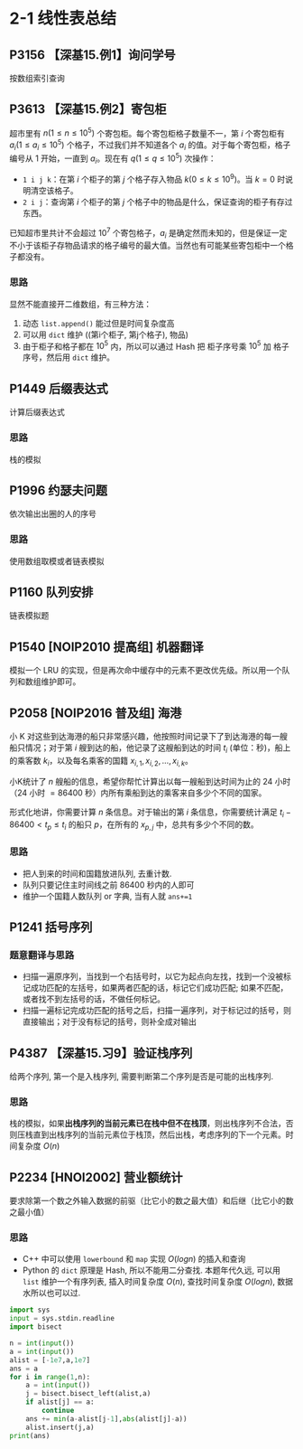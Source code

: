 # 2-1 线性表总结

## P3156	【深基15.例1】询问学号

按数组索引查询

## P3613	【深基15.例2】寄包柜

超市里有 $n(1\le n\le10^5)$ 个寄包柜。每个寄包柜格子数量不一，第 $i$ 个寄包柜有 $a_i(1\le a_i\le10^5)$ 个格子，不过我们并不知道各个 $a_i$ 的值。对于每个寄包柜，格子编号从 1 开始，一直到 $a_i$。现在有 $q(1 \le q\le10^5)$ 次操作：

- `1 i j k`：在第 $i$ 个柜子的第 $j$ 个格子存入物品 $k(0\le k\le 10^9)$。当 $k=0$ 时说明清空该格子。
- `2 i j`：查询第 $i$ 个柜子的第 $j$ 个格子中的物品是什么，保证查询的柜子有存过东西。

已知超市里共计不会超过 $10^7$ 个寄包格子，$a_i$ 是确定然而未知的，但是保证一定不小于该柜子存物品请求的格子编号的最大值。当然也有可能某些寄包柜中一个格子都没有。

### 思路

显然不能直接开二维数组，有三种方法：

1. 动态 `list.append()` 能过但是时间复杂度高
2. 可以用 `dict` 维护 ((第i个柜子, 第j个格子), 物品)
3. 由于柜子和格子都在 $10^5$ 内，所以可以通过 Hash 把 柜子序号乘 $10^5$ 加 格子序号，然后用 `dict` 维护。

## P1449	后缀表达式

计算后缀表达式

### 思路

栈的模拟

## P1996	约瑟夫问题

依次输出出圈的人的序号

### 思路

使用数组取模或者链表模拟

## P1160	队列安排

链表模拟题

## P1540	\[NOIP2010 提高组\] 机器翻译

模拟一个 LRU 的实现，但是再次命中缓存中的元素不更改优先级。所以用一个队列和数组维护即可。

## P2058	\[NOIP2016 普及组\] 海港

小 K 对这些到达海港的船只非常感兴趣，他按照时间记录下了到达海港的每一艘船只情况；对于第 $i$ 艘到达的船，他记录了这艘船到达的时间 $t_i$ (单位：秒)，船上的乘客数 $k_i$，以及每名乘客的国籍 $x_{i,1}, x_{i,2},\dots,x_{i,k}$。

小K统计了 $n$ 艘船的信息，希望你帮忙计算出以每一艘船到达时间为止的 $24$ 小时（$24$ 小时 $=86400$ 秒）内所有乘船到达的乘客来自多少个不同的国家。

形式化地讲，你需要计算 $n$ 条信息。对于输出的第 $i$ 条信息，你需要统计满足 $t_i-86400 < t_p \le t_i$ 的船只 $p$，在所有的 $x_{p,j}$ 中，总共有多少个不同的数。

### 思路

- 把人到来的时间和国籍放进队列, 去重计数.
- 队列只要记住主时间线之前 86400 秒内的人即可
- 维护一个国籍人数队列 or 字典, 当有人就 `ans+=1`

## P1241	括号序列

### 题意翻译与思路

- 扫描一遍原序列，当找到一个右括号时，以它为起点向左找，找到一个没被标记成功匹配的左括号，如果两者匹配的话，标记它们成功匹配; 如果不匹配，或者找不到左括号的话，不做任何标记。
- 扫描一遍标记完成功匹配的括号之后，扫描一遍序列，对于标记过的括号，则直接输出；对于没有标记的括号，则补全成对输出

## P4387	【深基15.习9】验证栈序列

给两个序列, 第一个是入栈序列, 需要判断第二个序列是否是可能的出栈序列.

### 思路

栈的模拟，如果**出栈序列的当前元素已在栈中但不在栈顶**，则出栈序列不合法，否则压栈直到出栈序列的当前元素位于栈顶，然后出栈，考虑序列的下一个元素。时间复杂度 $O(n)$

## P2234	\[HNOI2002\] 营业额统计

要求除第一个数之外输入数据的前驱（比它小的数之最大值）和后继（比它小的数之最小值）

### 思路

- C++ 中可以使用 `lowerbound` 和 `map` 实现 $O(logn)$ 的插入和查询
- Python 的 `dict` 原理是 Hash, 所以不能用二分查找. 本题年代久远, 可以用 `list` 维护一个有序列表, 插入时间复杂度 $O(n)$, 查找时间复杂度 $O(logn)$, 数据水所以也可以过.

```python
import sys
input = sys.stdin.readline
import bisect

n = int(input())
a = int(input())
alist = [-1e7,a,1e7]
ans = a
for i in range(1,n):
    a = int(input())
    j = bisect.bisect_left(alist,a)
    if alist[j] == a:
        continue
    ans += min(a-alist[j-1],abs(alist[j]-a))
    alist.insert(j,a)
print(ans)
```
